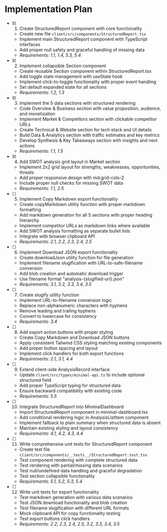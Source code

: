 # Implementation Plan

- [x] 1. Create StructuredReport component with core functionality





  - Create new file `client/src/components/StructuredReport.tsx`
  - Implement main StructuredReport component with TypeScript interfaces
  - Add proper null safety and graceful handling of missing data
  - _Requirements: 1.1, 1.4, 5.3, 5.4_

- [x] 2. Implement collapsible Section component





  - Create reusable Section component within StructuredReport.tsx
  - Add toggle state management with useState hook
  - Implement click-to-toggle functionality with proper event handling
  - Set default expanded state for all sections
  - _Requirements: 1.2, 1.3_

- [x] 3. Implement the 5 data sections with structured rendering





  - Code Overview & Business section with value proposition, audience, and monetization
  - Implement Market & Competitors section with clickable competitor URLs
  - Create Technical & Website section for tech stack and UI details
  - Build Data & Analytics section with traffic estimates and key metrics
  - Develop Synthesis & Key Takeaways section with insights and next actions
  - _Requirements: 1.1, 1.5_

- [x] 4. Add SWOT analysis grid layout in Market section





  - Implement 2x2 grid layout for strengths, weaknesses, opportunities, threats
  - Add proper responsive design with md:grid-cols-2
  - Include proper null checks for missing SWOT data
  - _Requirements: 1.1, 2.5_

- [ ] 5. Implement Copy Markdown export functionality
  - Create copyMarkdown utility function with proper markdown formatting
  - Add markdown generation for all 5 sections with proper heading hierarchy
  - Implement competitor URLs as markdown links where available
  - Add SWOT analysis formatting as separate bullet lists
  - Integrate with browser clipboard API
  - _Requirements: 2.1, 2.2, 2.3, 2.4, 2.5_

- [ ] 6. Implement Download JSON export functionality
  - Create downloadJson utility function for file generation
  - Implement filename slugification with URL-to-safe-filename conversion
  - Add blob creation and automatic download trigger
  - Use filename format "analysis-{slugified-url}.json"
  - _Requirements: 3.1, 3.2, 3.3, 3.4, 3.5_

- [ ] 7. Create slugify utility function
  - Implement URL-to-filename conversion logic
  - Replace non-alphanumeric characters with hyphens
  - Remove leading and trailing hyphens
  - Convert to lowercase for consistency
  - _Requirements: 3.4_

- [ ] 8. Add export action buttons with proper styling
  - Create Copy Markdown and Download JSON buttons
  - Apply consistent Tailwind CSS styling matching existing components
  - Add proper button spacing and layout
  - Implement click handlers for both export functions
  - _Requirements: 2.1, 3.1, 4.4_

- [ ] 9. Extend client-side AnalysisRecord interface
  - Update `client/src/types/minimal-api.ts` to include optional structured field
  - Add proper TypeScript typing for structured data
  - Ensure backward compatibility with existing code
  - _Requirements: 5.5_

- [ ] 10. Integrate StructuredReport into MinimalDashboard
  - Import StructuredReport component in minimal-dashboard.tsx
  - Add conditional rendering logic in AnalysisListItem component
  - Implement fallback to plain summary when structured data is absent
  - Maintain existing styling and layout consistency
  - _Requirements: 4.1, 4.2, 4.3, 4.4_

- [ ] 11. Write comprehensive unit tests for StructuredReport component
  - Create test file `client/src/components/__tests__/StructuredReport.test.tsx`
  - Test component rendering with complete structured data
  - Test rendering with partial/missing data scenarios
  - Test null/undefined data handling and graceful degradation
  - Test section collapsible functionality
  - _Requirements: 5.1, 5.2, 5.3, 5.4_

- [ ] 12. Write unit tests for export functionality
  - Test markdown generation with various data scenarios
  - Test JSON download functionality and blob creation
  - Test filename slugification with different URL formats
  - Mock clipboard API for copy functionality testing
  - Test export buttons click handlers
  - _Requirements: 2.2, 2.3, 2.4, 2.5, 3.2, 3.3, 3.4, 3.5_